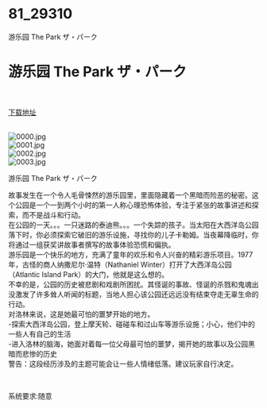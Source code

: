 # 81_29310
游乐园 The Park ザ・パーク
# 游乐园 The Park ザ・パーク
 <br/></br>
[下载地址](https://www.switch520.cc/article/29310 "下载地址")
<br/></br>

<p><img title="0000.jpg" src="https://www.switch520.cc/muke_img/2022_04_08_d6ff6b724b6c2.jpg" alt="0000.jpg"><br>
<img title="0001.jpg" src="https://www.switch520.cc/muke_img/2022_04_08_9e6ec47e2f17c.jpg" alt="0001.jpg"><br>
<img title="0002.jpg" src="https://www.switch520.cc/muke_img/2022_04_08_3f73cc06b1622.jpg" alt="0002.jpg"><br>
<img title="0003.jpg" src="https://www.switch520.cc/muke_img/2022_04_08_3051e885e432a.jpg" alt="0003.jpg"></p>
<p>游乐园 The Park ザ・パーク</p>
<p>故事发生在一个令人毛骨悚然的游乐园里，里面隐藏着一个黑暗而险恶的秘密。这个公园是一个一到两个小时的第一人称心理恐怖体验，专注于紧张的故事讲述和探索，而不是战斗和行动。<br>
在公园的一天。。。一只迷路的泰迪熊。。。一个失踪的孩子。当太阳在大西洋岛公园落下时，你必须探索它破旧的游乐设施，寻找你的儿子卡勒姆。当夜幕降临时，你将通过一组获奖讲故事者撰写的故事体验恐慌和偏执。<br>
游乐园是一个快乐的地方，充满了童年的欢乐和令人兴奋的精彩游乐项目。1977年，古怪的商人纳撒尼尔·温特（Nathaniel Winter）打开了大西洋岛公园（Atlantic Island Park）的大门，他就是这么想的。<br>
不幸的是，公园的历史被悲剧和戏剧所困扰。其怪诞的事故、怪诞的杀戮和鬼魂出没激发了许多耸人听闻的标题，当地人担心该公园还远远没有结束夺走无辜生命的行动。<br>
对洛林来说，这是她最可怕的噩梦开始的地方。<br>
-探索大西洋岛公园，登上摩天轮、碰碰车和过山车等游乐设施；小心，他们中的一些人有自己的生活<br>
-进入洛林的脑海，她面对着每一位父母最可怕的噩梦，揭开她的故事以及公园黑暗而悲惨的历史<br>
警告：这段经历涉及的主题可能会让一些人情绪低落。建议玩家自行决定。</p>
<p>&nbsp;</p>
<p>系统要求:随意</p>



